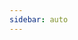 ```yaml
---
sidebar: auto
---
```


<newsDetail
  :comments-count="12"
  :like-count="7"
  :liked="undefined"
  :images="undefined"
  id="006"
  title="北京市纪委监委通报：3 人被查！"
  sub-title="undefined"
  news-from="CCTV"
  date="5 小时前"
  image="https://picsum.photos/200/300"
  :article-content="'undefined'"
/>
